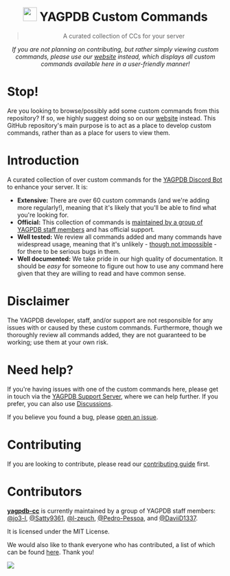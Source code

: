 #

<h1 align="center"><img src="https://yagpdb.xyz/static/img/logo_y.png" height=32px width=32px></img>&nbspYAGPDB Custom Commands</h1>

> <p align="center">A curated collection of CCs for your server</p>

<p align="center">
	<i>
		If you are not planning on contributing, but rather simply viewing custom commands, please use our <a href="https://yagpdb-cc.github.io">website</a> instead, which displays all custom commands available here in a user-friendly manner!
	</i>
</p>

# Stop!

Are you looking to browse/possibly add some custom commands from this repository? If so, we highly suggest doing so on our [website](https://yagpdb-cc.github.io) instead. This GitHub repository's main purpose is to act as a place to develop custom commands, rather than as a place for users to view them.

# Introduction

A curated collection of over custom commands for the [YAGPDB Discord Bot](https://yagpdb.xyz) to enhance your server. It is:

- **Extensive:** There are over 60 custom commands (and we're adding more regularly!), meaning that it's likely that you'll be able to find what you're looking for.
- **Official:** This collection of commands is [maintained by a group of YAGPDB staff members](#contributors) and has official support.
- **Well tested:** We review all commands added and many commands have widespread usage, meaning that it's unlikely - [though not impossible](#disclaimer) - for there to be serious bugs in them.
- **Well documented:** We take pride in our high quality of documentation. It should be _easy_ for someone to figure out how to use any command here given that they are willing to read and have common sense.

# Disclaimer

The YAGPDB developer, staff, and/or support are not responsible for any issues with or caused by these custom commands. Furthermore, though we thoroughly review all commands added, they are not guaranteed to be working; use them at your own risk.

# Need help?

If you're having issues with one of the custom commands here, please get in touch via the [YAGPDB Support Server](https://discord.com/invite/5uVyq2E), where we can help further. If you prefer, you can also use [Discussions](https://github.com/yagpdb-cc/yagpdb-cc/discussions).

If you believe you found a bug, please [open an issue](https://github.com/yagpdb-cc/yagpdb-cc/issues/new/choose).

# Contributing

If you are looking to contribute, please read our [contributing guide](https://github.com/yagpdb-cc/yagpdb-cc/blob/master/CONTRIBUTING.md) first.

# Contributors

**[yagpdb-cc](https://github.com/yagpdb-cc/yagpdb-cc)** is currently maintained by a group of YAGPDB staff members: [@jo3-l](https://github.com/jo3-l), [@Satty9361](https://github.com/Satty9361), [@l-zeuch](https://github.com/l-zeuch), [@Pedro-Pessoa](https://github.com/Pedro-Pessoa), and [@DaviiD1337](https://github.com/DaviiD1337).

It is licensed under the MIT License.

We would also like to thank everyone who has contributed, a list of which can be found [here](https://github.com/yagpdb-cc/yagpdb-cc/graphs/contributors). Thank you!

<a href="https://github.com/yagpdb-cc/yagpdb-cc/graphs/contributors">
<img src="https://contributors-img.web.app/image?repo=yagpdb-cc/yagpdb-cc" />
</a>
